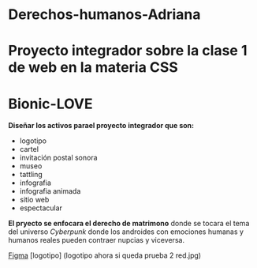# Derechos-humanos-Adriana
# Proyecto integrador sobre la clase 1 de web en la materia CSS
# Bionic-LOVE

**Diseñar los activos parael proyecto integrador que son:**

-  logotipo
-  cartel
-  invitación postal sonora
-  museo
-  tattling
-  infografia
-  infografia animada
-  sitio web
-  espectacular

**El pryecto se enfocara el derecho de matrimono** donde se tocara el tema del universo *Cyberpunk* donde los androides con emociones humanas y humanos reales pueden contraer nupcias  y viceversa.

[Figma](https://www.figma.com/file/VPjK6B23gEzsZeJuJRhn29ZM/Sitio-pagina-principal?node-id=7%3A7)
[logotipo] (logotipo ahora si queda prueba 2 red.jpg)
